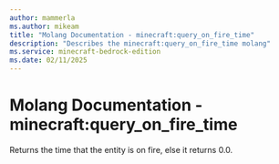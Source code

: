 ```yaml
---
author: mammerla
ms.author: mikeam
title: "Molang Documentation - minecraft:query_on_fire_time"
description: "Describes the minecraft:query_on_fire_time molang"
ms.service: minecraft-bedrock-edition
ms.date: 02/11/2025 
---
```


# Molang Documentation - minecraft:query_on_fire_time

Returns the time that the entity is on fire, else it returns 0.0.
